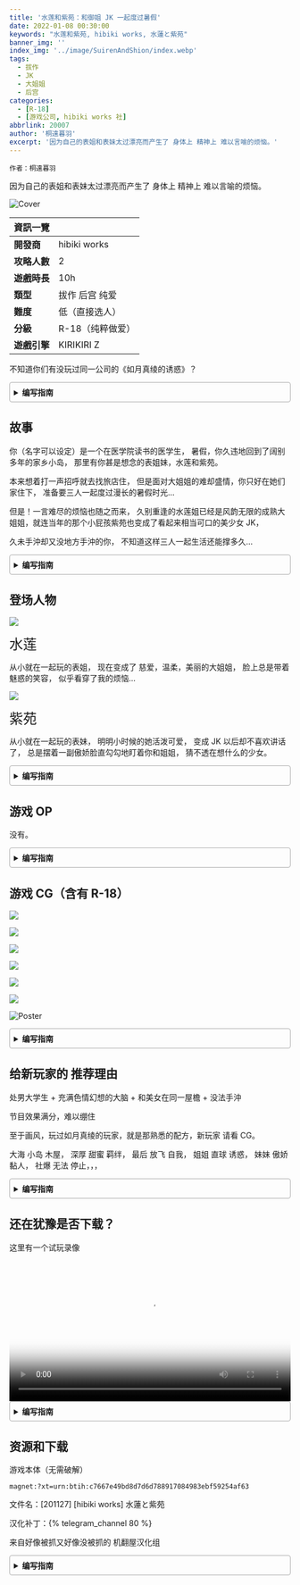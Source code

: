 ```yaml
---
title: '水莲和紫苑：和御姐 JK 一起度过暑假'
date: 2022-01-08 00:30:00
keywords: "水莲和紫苑, hibiki works, 水蓮と紫苑" 
banner_img: ''
index_img: '../image/SuirenAndShion/index.webp'
tags:
  - 拔作
  - JK
  - 大姐姐
  - 后宫
categories:
  - [R-18]
  - [游戏公司, hibiki works 社]
abbrlink: 20007
author: '桐遠暮羽'
excerpt: '因为自己的表姐和表妹太过漂亮而产生了 身体上 精神上 难以言喻的烦恼。'
---
```


`作者：桐遠暮羽`

因为自己的表姐和表妹太过漂亮而产生了 身体上 精神上 难以言喻的烦恼。

![Cover](../image/SuirenAndShion/cover.jpg)

| 資訊一覽     |                 |
| :----------- | :------------------------------------ |
| **開發商**   | hibiki works |
| **攻略人數** | 2                    |
| **遊戲時長** | 10h                     |
| **類型**     | 拔作 后宫 纯爱          |
| **難度**     | 低（直接选人） |
| **分級**     | R-18（纯粹做爱）      |
| **遊戲引擎**   | KIRIKIRI Z             |

不知道你们有没玩过同一公司的《如月真绫的诱惑》？

<details>
    <summary>编写指南</summary>
    <p>开头快速给新玩家一个第一印象。</p>
    <p>文章第一张图片使用 JPG 格式，它将成为发到 Telegram 的预览图。。</p>
    <p>全文字数不限，请自由发挥，本文的结构和指南仅供参考，你开心就好</p>
</details>

## 故事

你（名字可以设定）是一个在医学院读书的医学生，
暑假，你久违地回到了阔别多年的家乡小岛，
那里有你甚是想念的表姐妹，水莲和紫苑。

本来想着打一声招呼就去找旅店住，
但是面对大姐姐的难却盛情，你只好在她们家住下，
准备要三人一起度过漫长的暑假时光...

但是！一言难尽的烦恼也随之而来，
久别重逢的水莲姐已经是风韵无限的成熟大姐姐，就连当年的那个小屁孩紫苑也变成了看起来相当可口的美少女 JK，

久未手沖却又没地方手沖的你，
不知道这样三人一起生活还能撑多久...

<details>
    <summary>编写指南</summary>
    <p>简单概括一下游戏的故事。</p>
    <p>不要讲谜语，不要故弄玄虚，不要抄袭游戏官方介绍。</p>
    <p>可以适当剧透一下序章或者是第一章。</p>
</details>

## 登场人物

<div class='my-0 col-lg-8 col-12'>
<img src='../image/SuirenAndShion/chars/suiren.webp' class='bg-transparent'/>
</div>

<span style="font-size:175%">水莲</span>

从小就在一起玩的表姐，
现在变成了 慈爱，温柔，美丽的大姐姐，
脸上总是带着魅惑的笑容，
似乎看穿了我的烦恼...

<div class='my-0 col-lg-8 col-12'>
<img src='../image/SuirenAndShion/chars/shion.webp' class='bg-transparent'/>
</div>

<span style="font-size:175%">紫苑</span>

从小就在一起玩的表妹，
明明小时候的她活泼可爱，
变成 JK 以后却不喜欢讲话了，
总是摆着一副傲娇脸直勾勾地盯着你和姐姐，
猜不透在想什么的少女。

<details>
    <summary>编写指南</summary>
    <p>简单介绍一下游戏主要人物，图片 + 几句话介绍</p>
    <p>人物图片可以从官网扒下来，但是文字不要抄袭，</p>
    <p>使用 HTML 或者 PS 技术合理摆放图片和文字。</p>
</details>

## 游戏 OP

没有。

<details>
    <summary>编写指南</summary>
    <p>游戏的 OP 动画</p>
    <p>可以从 Steam，Youtube，逼站等地方扒下来。</p>
</details>

## 游戏 CG（含有 R-18）

![](../image/SuirenAndShion/cg/1.webp)

![](../image/SuirenAndShion/cg/2.webp)

![](../image/SuirenAndShion/cg/3.webp)

![](../image/SuirenAndShion/cg/4.webp)

![](../image/SuirenAndShion/cg/5.webp)

![](../image/SuirenAndShion/cg/6.webp)

![Poster](../image/SuirenAndShion/poster.webp)

<details>
    <summary>编写指南</summary>
    <p>罗列你觉得好看的 CG 图</p>
    <p>屏幕截图也可以放。</p>
    <p>请使用 webp 格式，大小不要超过 500k 否则太卡</p>
</details>

## 给新玩家的 推荐理由

处男大学生 + 充满色情幻想的大脑 + 和美女在同一屋檐 + 没法手沖

节目效果满分，难以绷住

至于画风，玩过如月真绫的玩家，就是那熟悉的配方，新玩家 请看 CG。
 
大海 小岛 木屋，
深厚 甜蜜 羁绊，
最后 放飞 自我，
姐姐 直球 诱惑，
妹妹 傲娇 黏人，
社爆 无法 停止，，，

<details>
    <summary>编写指南</summary>
    <p>简单介绍一下你觉得本游戏的魅力之处，</p>
    <p>不要抄袭，不要剧透，不建议太长（手机版两个屏幕都显示不完就太长了）</p>
    <p>要写没玩过游戏的新玩家也能看懂的内容。</p>
</details>

## 还在犹豫是否下载？

这里有一个试玩录像

<video controls preload="metadata" width='100%' poster='../image/SuirenAndShion/movie.webp'>
<source src="https://bitbucket.org/sa-ya/g-static/raw/c44a758edf1dd5a6ba3729f34174974a98f682b8/SuirenAndShion/9min-know.mp4" type="video/mp4">
</video>

<details>
    <summary>编写指南</summary>
    <p>简单录制一下几分钟的录像，大小不要超过 50M 否则浪费群友流量。</p>
</details>

## 资源和下载

游戏本体（无需破解）

```
magnet:?xt=urn:btih:c7667e49bd8d7d6d788917084983ebf59254af63
```

文件名：[201127] [hibiki works] 水蓮と紫苑

汉化补丁：{% telegram_channel 80 %}

来自好像被抓又好像没被抓的 机翻屋汉化组

<details>
    <summary>编写指南</summary>
    <p>提供游戏的资源，和破解/汉化补丁（如果有的话）</p>
    <p>不要用百度网盘，下载的人会很痛苦。</p>
    <p>太大的文件（超过 2G）不要发到 Telegram，分卷也不行。</p>
    <p>如果你想用本站的内部网盘来发布资源，请咨询管理员。</p>
</details>

<style>
details {
    border: 1px solid #aaa;
    border-radius: 4px;
    padding: .5em .5em 0;
}

summary {
    font-weight: bold;
    margin: -.5em -.5em 0;
    padding: .5em;
}

details[open] {
    padding: .5em;
}

details[open] summary {
    border-bottom: 1px solid #aaa;
    margin-bottom: .5em;
}
</style>